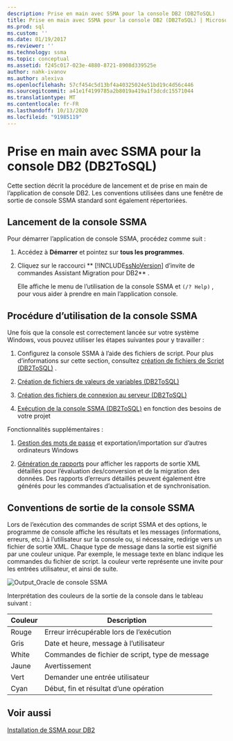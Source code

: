 ```yaml
---
description: Prise en main avec SSMA pour la console DB2 (DB2ToSQL)
title: Prise en main avec SSMA pour la console DB2 (DB2ToSQL) | Microsoft Docs
ms.prod: sql
ms.custom: ''
ms.date: 01/19/2017
ms.reviewer: ''
ms.technology: ssma
ms.topic: conceptual
ms.assetid: f245c017-023e-4880-8721-8908d339525e
author: nahk-ivanov
ms.author: alexiva
ms.openlocfilehash: 57cf454c5d13bf4a40325024e51bd19c4d56c446
ms.sourcegitcommit: a41e1f4199785a2b8019a419a1f3dcdc15571044
ms.translationtype: MT
ms.contentlocale: fr-FR
ms.lasthandoff: 10/13/2020
ms.locfileid: "91985119"
---
```

# <a name="getting-started-with-ssma--for-db2-console-db2tosql"></a>Prise en main avec SSMA pour la console DB2 (DB2ToSQL)
Cette section décrit la procédure de lancement et de prise en main de l’application de console DB2. Les conventions utilisées dans une fenêtre de sortie de console SSMA standard sont également répertoriées.  
  
## <a name="launching-ssma-console"></a>Lancement de la console SSMA  
Pour démarrer l’application de console SSMA, procédez comme suit :  
  
1.  Accédez à **Démarrer** et pointez sur **tous les programmes**.  
  
2.  Cliquez sur le raccourci ** [!INCLUDE[ssNoVersion](../../includes/ssnoversion-md.md)] d’invite de commandes Assistant Migration pour DB2** .  
  
    Elle affiche le menu de l’utilisation de la console SSMA et `(/? Help)` , pour vous aider à prendre en main l’application console.  
  
## <a name="procedure-for-using-the-ssma-console"></a>Procédure d’utilisation de la console SSMA  
Une fois que la console est correctement lancée sur votre système Windows, vous pouvez utiliser les étapes suivantes pour y travailler :  
  
1.  Configurez la console SSMA à l’aide des fichiers de script. Pour plus d’informations sur cette section, consultez [création de fichiers de Script &#40;DB2ToSQL&#41;](../../ssma/db2/creating-script-files-db2tosql.md) .  
  
2.  [Création de fichiers de valeurs de variables &#40;DB2ToSQL&#41;](../../ssma/db2/creating-variable-value-files-db2tosql.md)  
  
3.  [Création des fichiers de connexion au serveur &#40;DB2ToSQL&#41;](../../ssma/db2/creating-the-server-connection-files-db2tosql.md)  
  
4.  [Exécution de la console SSMA &#40;DB2ToSQL&#41;](../../ssma/db2/executing-the-ssma-console-db2tosql.md) en fonction des besoins de votre projet  
  
Fonctionnalités supplémentaires :  
  
1.  [Gestion des mots de passe](./managing-passwords-db2tosql.md) et exportation/importation sur d’autres ordinateurs Windows  
  
2.  [Génération de rapports](./generating-reports-db2tosql.md) pour afficher les rapports de sortie XML détaillés pour l’évaluation des/conversion et de la migration des données. Des rapports d’erreurs détaillés peuvent également être générés pour les commandes d’actualisation et de synchronisation.  
  
## <a name="ssma-console-output-conventions"></a>Conventions de sortie de la console SSMA  
Lors de l’exécution des commandes de script SSMA et des options, le programme de console affiche les résultats et les messages (informations, erreurs, etc.) à l’utilisateur sur la console ou, si nécessaire, redirige vers un fichier de sortie XML. Chaque type de message dans la sortie est signifié par une couleur unique. Par exemple, le message texte en blanc indique les commandes du fichier de script. la couleur verte représente une invite pour les entrées utilisateur, et ainsi de suite.  
  
![Output_Oracle de console SSMA](../../ssma/db2/media/ssmaconsoleoutput_oracle.jpg "Output_Oracle de console SSMA")  
  
Interprétation des couleurs de la sortie de la console dans le tableau suivant :  
  
|Couleur|Description|  
|---------|---------------|  
|Rouge|Erreur irrécupérable lors de l’exécution|  
|Gris|Date et heure, message à l’utilisateur|  
|White|Commandes de fichier de script, type de message|  
|Jaune|Avertissement|  
|Vert|Demander une entrée utilisateur|  
|Cyan|Début, fin et résultat d’une opération|  
  
## <a name="see-also"></a>Voir aussi  
[Installation de SSMA pour DB2](./installing-ssma-for-db2-db2tosql.md)  
